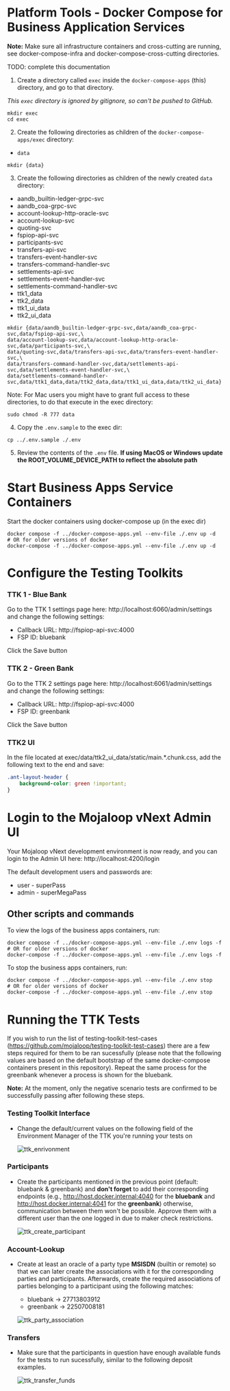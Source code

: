 # Platform Tools - Docker Compose for Business Application Services

**Note:** Make sure all infrastructure containers and cross-cutting are running, see docker-compose-infra and
docker-compose-cross-cutting directories. 

TODO: complete this documentation

1. Create a directory called `exec` inside the `docker-compose-apps` (this) directory, and go to that
   directory.

_This `exec` directory is ignored by gitignore, so can't be pushed to GitHub._

```shell
mkdir exec 
cd exec
```

2. Create the following directories as children of the `docker-compose-apps/exec` directory:

* `data`

```shell
mkdir {data}
```

3. Create the following directories as children of the newly created `data` directory:

* aandb_builtin-ledger-grpc-svc
* aandb_coa-grpc-svc
* account-lookup-http-oracle-svc
* account-lookup-svc
* quoting-svc
* fspiop-api-svc
* participants-svc
* transfers-api-svc
* transfers-event-handler-svc
* transfers-command-handler-svc
* settlements-api-svc
* settlements-event-handler-svc
* settlements-command-handler-svc
* ttk1_data
* ttk2_data
* ttk1_ui_data
* ttk2_ui_data

```shell
mkdir {data/aandb_builtin-ledger-grpc-svc,data/aandb_coa-grpc-svc,data/fspiop-api-svc,\
data/account-lookup-svc,data/account-lookup-http-oracle-svc,data/participants-svc,\
data/quoting-svc,data/transfers-api-svc,data/transfers-event-handler-svc,\
data/transfers-command-handler-svc,data/settlements-api-svc,data/settlements-event-handler-svc,\
data/settlements-command-handler-svc,data/ttk1_data,data/ttk2_data,data/ttk1_ui_data,data/ttk2_ui_data}
```

Note: For Mac users you might have to grant full access to these directories, to do that execute in the exec directory:
```shell
sudo chmod -R 777 data
```

4. Copy the `.env.sample` to the exec dir:

```shell
cp ../.env.sample ./.env
```

5. Review the contents of the `.env` file. **If using MacOS or Windows update the ROOT_VOLUME_DEVICE_PATH to reflect the absolute
   path**

# Start Business Apps Service Containers

Start the docker containers using docker-compose up (in the exec dir)

```shell
docker compose -f ../docker-compose-apps.yml --env-file ./.env up -d
# OR for older versions of docker
docker-compose -f ../docker-compose-apps.yml --env-file ./.env up -d
```

# Configure the Testing Toolkits

### TTK 1 - Blue Bank
Go to the TTK 1 settings page here: http://localhost:6060/admin/settings and change the following settings:
- Callback URL: http://fspiop-api-svc:4000
- FSP ID: bluebank

Click the Save button

### TTK 2 - Green Bank

Go to the TTK 2 settings page here: http://localhost:6061/admin/settings and change the following settings:

- Callback URL: http://fspiop-api-svc:4000
- FSP ID: greenbank

Click the Save button

### TTK2 UI 

In the file located at exec/data/ttk2_ui_data/static/main.*.chunk.css, add the following text to the end and save:

```css
.ant-layout-header {
    background-color: green !important;
}
```

# Login to the Mojaloop vNext Admin UI
Your Mojaloop vNext development environment is now ready, and you can login to the Admin UI here: http://localhost:4200/login

The default development users and passwords are:
- user - superPass
- admin - superMegaPass

## Other scripts and commands
To view the logs of the business apps containers, run:

```shell
docker compose -f ../docker-compose-apps.yml --env-file ./.env logs -f
# OR for older versions of docker
docker-compose -f ../docker-compose-apps.yml --env-file ./.env logs -f
```

To stop the business apps containers, run:

```shell
docker compose -f ../docker-compose-apps.yml --env-file ./.env stop
# OR for older versions of docker
docker-compose -f ../docker-compose-apps.yml --env-file ./.env stop
```


# Running the TTK Tests

If you wish to run the list of testing-toolkit-test-cases (https://github.com/mojaloop/testing-toolkit-test-cases) there are a few steps required for them to be ran sucessfully (please note that the following values are based on the default bootstrap of the same docker-compose containers present in this repository). Repeat the same process for the greenbank whenever a process is shown for the bluebank.

**Note:** At the moment, only the negative scenario tests are confirmed to be successfully passing after following these steps. 


### Testing Toolkit Interface
- Change the default/current values on the following field of the Environment Manager of the TTK you're running your tests on

  ![ttk_enrivonment](https://github.com/mojaloop/testing-toolkit-test-cases/assets/38566292/b0e9e822-af8c-4651-bb45-a51b7bc82454)

### Participants
- Create the participants mentioned in the previous point (default: bluebank & greenbank) and **don't forget** to add their corresponding endpoints (e.g., http://host.docker.internal:4040 for the **bluebank** and http://host.docker.internal:4041 for the **greenbank**) otherwise, communication between them won't be possible. Approve them with a different user than the one logged in due to maker check restrictions.
   
   ![ttk_create_participant](https://github.com/mojaloop/testing-toolkit-test-cases/assets/38566292/4a15eabd-9e8c-4bac-b49a-7b3f10a516e1)

### Account-Lookup

- Create at least an oracle of a party type **MSISDN** (builtin or remote) so that we can later create the associations with it for the corresponding parties and participants. Afterwards, create the required associations of parties belonging to a participant using the following matches:
   - bluebank -> 27713803912 
   - greenbank -> 22507008181 

  ![ttk_party_association](https://github.com/mojaloop/testing-toolkit-test-cases/assets/38566292/e8a86497-cc3f-4112-9501-de1006be2738)

### Transfers
- Make sure that the participants in question have enough available funds for the tests to run sucessfully, similar to the following deposit examples.

  ![ttk_transfer_funds](https://github.com/mojaloop/testing-toolkit-test-cases/assets/38566292/30cc313d-8de2-4d37-90e5-c2bb4df44331)